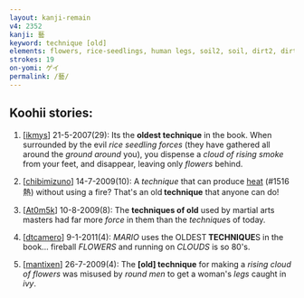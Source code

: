 ```yaml
---
layout: kanji-remain
v4: 2352
kanji: 藝
keyword: technique [old]
elements: flowers, rice-seedlings, human legs, soil2, soil, dirt2, dirt, fat man, round, circle, musashimaru, nine, baseball, rising cloud, two, elbow, wall
strokes: 19
on-yomi: ゲイ
permalink: /藝/
---
```


## Koohii stories: 

1) [<a href="http://kanji.koohii.com/profile/ikmys">ikmys</a>] 21-5-2007(29): Its the <strong>oldest<strong> technique</strong></strong> in the book. When surrounded by the evil <em>rice seedling</em> <em>forces</em> (they have gathered all around the <em>ground</em> <em>around</em> you), you dispense a <em>cloud of rising smoke</em> from your feet, and disappear, leaving only <em>flowers</em> behind.

2) [<a href="http://kanji.koohii.com/profile/chibimizuno">chibimizuno</a>] 14-7-2009(10): A <em>technique</em> that can produce <a href="../v4/1516.html">heat</a> (#1516 熱) without using a fire? That&#039;s an old<strong> technique</strong> that anyone can do!

3) [<a href="http://kanji.koohii.com/profile/At0m5k">At0m5k</a>] 10-8-2009(8): The <strong>techniques of old</strong> used by martial arts masters had far more <em>force</em> in them than the <em>technique</em>s of today.

4) [<a href="http://kanji.koohii.com/profile/dtcamero">dtcamero</a>] 9-1-2011(4): <em>MARIO</em> uses the OLDEST<strong> TECHNIQUE</strong>S in the book... fireball <em>FLOWERS</em> and running on <em>CLOUDS</em> is so 80&#039;s.

5) [<a href="http://kanji.koohii.com/profile/mantixen">mantixen</a>] 26-7-2009(4): The <strong>[old]<strong> technique</strong></strong> for making a <em>rising cloud of flowers</em> was misused by <em>round men</em> to get a woman&#039;s <em>legs</em> caught in <em>ivy</em>.

